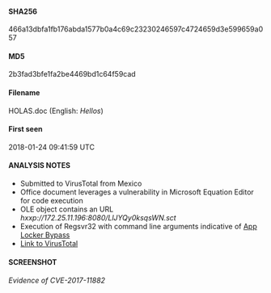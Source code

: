 #### SHA256
466a13dbfa1fb176abda1577b0a4c69c23230246597c4724659d3e599659a057
#### MD5
2b3fad3bfe1fa2be4469bd1c64f59cad
#### Filename
HOLAS.doc (English: *Hellos*)
#### First seen
2018-01-24 09:41:59 UTC

#### ANALYSIS NOTES
* Submitted to VirusTotal from Mexico
* Office document leverages a vulnerability in Microsoft Equation Editor for code execution
* OLE object contains an URL *hxxp://172.25.11.196:8080/LlJYQy0ksqsWN.sct*
* Execution of Regsvr32 with command line arguments indicative of [App Locker Bypass](https://pentestlab.blog/2017/05/11/applocker-bypass-regsvr32/)
* [Link to VirusTotal](https://www.virustotal.com/en/file/466a13dbfa1fb176abda1577b0a4c69c23230246597c4724659d3e599659a057/analysis/)

#### SCREENSHOT
[](screenshots/1_screenshot_6b6b38f459b17d9385dcb84207bfec7d.PNG)
###### Evidence of CVE-2017-11882